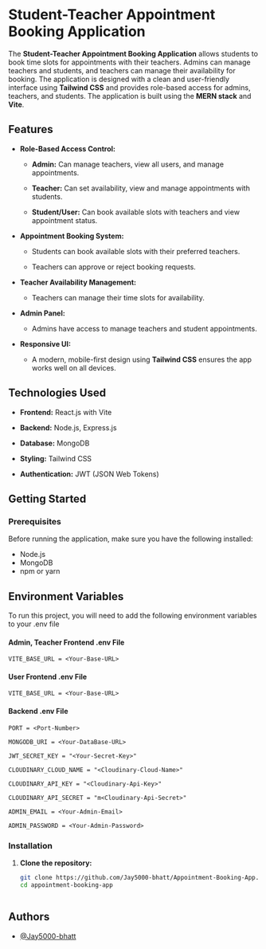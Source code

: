 # Student-Teacher Appointment Booking Application

The **Student-Teacher Appointment Booking Application** allows students to book time slots for appointments with their teachers. Admins can manage teachers and students, and teachers can manage their availability for booking. The application is designed with a clean and user-friendly interface using **Tailwind CSS** and provides role-based access for admins, teachers, and students. The application is built using the **MERN stack** and **Vite**.

## Features

- **Role-Based Access Control:**
  - **Admin:** Can manage teachers, view all users, and manage appointments.

  - **Teacher:** Can set availability, view and manage appointments with students.
  - **Student/User:** Can book available slots with teachers and view appointment status.
  
- **Appointment Booking System:**
  - Students can book available slots with their preferred teachers.

  - Teachers can approve or reject booking requests.
  
- **Teacher Availability Management:**
  - Teachers can manage their time slots for availability.
  
- **Admin Panel:**
  - Admins have access to manage teachers and student appointments.

- **Responsive UI:**
  - A modern, mobile-first design using **Tailwind CSS** ensures the app works well on all devices.

## Technologies Used

- **Frontend:** React.js with Vite

- **Backend:** Node.js, Express.js
- **Database:** MongoDB
- **Styling:** Tailwind CSS
- **Authentication:** JWT (JSON Web Tokens)
  
## Getting Started

### Prerequisites

Before running the application, make sure you have the following installed:

- Node.js
- MongoDB
- npm or yarn

## Environment Variables

To run this project, you will need to add the following environment variables to your .env file


#### Admin, Teacher Frontend .env File

`VITE_BASE_URL = <Your-Base-URL>`

#### User Frontend .env File

`VITE_BASE_URL = <Your-Base-URL>`

#### Backend .env File

`PORT = <Port-Number>`

`MONGODB_URI = <Your-DataBase-URL>`

`JWT_SECRET_KEY = "<Your-Secret-Key>"`

`CLOUDINARY_CLOUD_NAME = "<Cloudinary-Cloud-Name>"`

`CLOUDINARY_API_KEY = "<Cloudinary-Api-Key>"`

`CLOUDINARY_API_SECRET = "m<Cloudinary-Api-Secret>"`

`ADMIN_EMAIL = <Your-Admin-Email>`

`ADMIN_PASSWORD = <Your-Admin-Password>`

### Installation

1. **Clone the repository:**

   ```bash
   git clone https://github.com/Jay5000-bhatt/Appointment-Booking-App.git
   cd appointment-booking-app



## Authors

- [@Jay5000-bhatt](https://github.com/Jay5000-bhatt)


